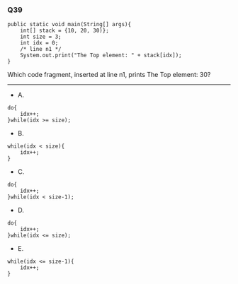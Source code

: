 ### Q39

<pre><code>public static void main(String[] args){
	int[] stack = {10, 20, 30)};
	int size = 3;
	int idx = 0;
	/* line n1 */
	System.out.print("The Top element: " + stack[idx]);
}</code></pre>  

Which code fragment, inserted at line n1, prints The Top element: 30?

---

* A.  
<pre><code>do{
	idx++;
}while(idx >= size);</code></pre>  

* B.  
<pre><code>while(idx < size){
	idx++;
}</code></pre>  

* C.  
<pre><code>do{
	idx++;
}while(idx < size-1);</code></pre>  

* D.  
<pre><code>do{
	idx++;
}while(idx <= size);</code></pre>  

* E.  
<pre><code>while(idx <= size-1){
	idx++;
}</code></pre>  
